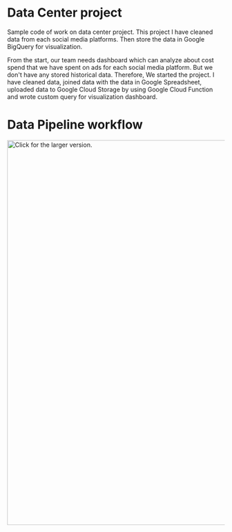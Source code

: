 # Data Center project

Sample code of work on data center project.
This project I have cleaned data from each social media platforms. Then store the data in Google BigQuery for visualization.

From the start, our team needs dashboard which can analyze about cost spend that we have spent on ads for each social media platform. But we don't have any stored historical data. Therefore, We started the project.
I have cleaned data, joined data with the data in Google Spreadsheet, uploaded data to Google Cloud Storage by using Google Cloud Function and wrote custom query for visualization dashboard.

# Data Pipeline workflow
<a href="https://drive.google.com/uc?export=view&id=19hzbEj7f66dBBqjeX1TK_pLGnSYsLcn0"><img src="https://drive.google.com/uc?export=view&id=19hzbEj7f66dBBqjeX1TK_pLGnSYsLcn0" align=left style="width: 890px; max-width: 100%; height: auto " title="Click for the larger version." />